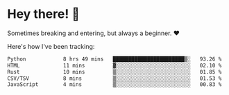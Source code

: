 # Hey there! 👋
Sometimes breaking and entering, but always a beginner. ❤️

Here's how I've been tracking:
<!--START_SECTION:waka-->

```txt
Python            8 hrs 49 mins   ███████████████████████▒░   93.26 %
HTML              11 mins         ▓░░░░░░░░░░░░░░░░░░░░░░░░   02.10 %
Rust              10 mins         ▒░░░░░░░░░░░░░░░░░░░░░░░░   01.85 %
CSV/TSV           8 mins          ▒░░░░░░░░░░░░░░░░░░░░░░░░   01.53 %
JavaScript        4 mins          ▒░░░░░░░░░░░░░░░░░░░░░░░░   00.83 %
```

<!--END_SECTION:waka-->
